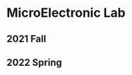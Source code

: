 # MicroElectronic Lab
## 2021 Fall

## 2022 Spring
<!--* Lab 1. [Python](ME_Lab_2_1.ipynb) [Note](Lab_2_1_Note.pdf)-->
